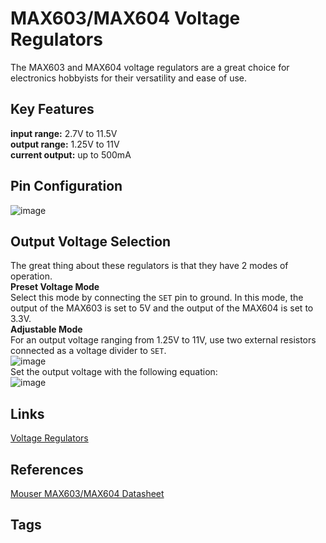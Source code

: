 # MAX603/MAX604 Voltage Regulators

The MAX603 and MAX604 voltage regulators are a great choice for electronics hobbyists for their versatility and ease of use.  


## Key Features
**input range:** 2.7V to 11.5V  
**output range:** 1.25V to 11V  
**current output:** up to 500mA 

## Pin Configuration
![image](./Sun_Jul_23_02:22:36_PM_PDT_2023.png)

## Output Voltage Selection
The great thing about these regulators is that they have 2 modes of operation.  
**Preset Voltage Mode**  
Select this mode by connecting the `SET` pin to ground. In this mode, the output of the MAX603 is set to 5V and the output of the MAX604 is set to 3.3V.  
**Adjustable Mode**  
For an output voltage ranging from 1.25V to 11V, use two external resistors connected as a voltage divider to `SET`.  
![image](./Fri_Jun_16_05:54:23_PM_PDT_2023.png)  
Set the output voltage with the following equation:  
![image](./Fri_Jun_16_05:56:20_PM_PDT_2023.png)

## Links
[Voltage Regulators](../202306170030/README.md)

## References
[Mouser MAX603/MAX604 Datasheet](https://www.mouser.com/datasheet/2/609/MAX603_MAX604-3113208.pdf)

## Tags
